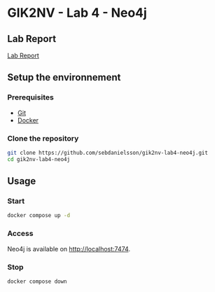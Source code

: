 # GIK2NV - Lab 4 - Neo4j

## Lab Report

[Lab Report](lab4-report.md)

## Setup the environnement

### Prerequisites

- [Git](https://git-scm.com/)
- [Docker](https://docs.docker.com/desktop/)

### Clone the repository

```bash
git clone https://github.com/sebdanielsson/gik2nv-lab4-neo4j.git
cd gik2nv-lab4-neo4j
```

## Usage

### Start

```bash
docker compose up -d
```

### Access

Neo4j is available on [http://localhost:7474](http://localhost:7474).

### Stop

```bash
docker compose down
```
